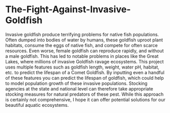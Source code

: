 # The-Fight-Against-Invasive-Goldfish
Invasive goldfish produce terrifying problems for native fish populations. Often dumped into bodies of water by humans, these goldfish uproot plant habitats, consume the eggs of native fish, and compete for often scarce resources. Even worse, female goldfish can reproduce rapidly, and without a male goldfish. This has led to notable problems in places like the Great Lakes, where millions of invasive Goldfish ravage ecosystems. This project uses multiple features such as goldfish length, weight, water pH, habitat, etc. to predict the lifespan of a Comet Goldfish. By inputting even a handful of these features you can predict the lifespan of goldfish, which could help to model population growth of these invasive populations. Stocking agencies at the state and national level can therefore take appropriate stocking measures for natural predators of these pest. While this approach is certainly not comprehensive, I hope it can offer potential solutions for our beautiful aquatic ecosystems.